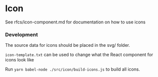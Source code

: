 # Icon

See rfcs/icon-component.md for documentation on how to use icons

### Development

The source data for icons should be placed in the svg/ folder.

`icon-template.txt` can be used to change what the React component for icons look like

Run `yarn babel-node ./src/icon/build-icons.js` to build all icons.
